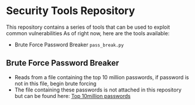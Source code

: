 # Security Tools Repository
This repository contains a series of tools that can be used to exploit common vulnerabilities
As of right now, here are the tools available:
- Brute Force Password Breaker `pass_break.py`

## Brute Force Password Breaker
- Reads from a file containing the top 10 million passwords, if password is not in this file, begin brute forcing
- The file containing these passwords is not attached in this repository but can be found here: [Top 10million passwords](https://github.com/danielmiessler/SecLists/blob/master/Passwords/Common-Credentials/10-million-password-list-top-1000000.txt)
